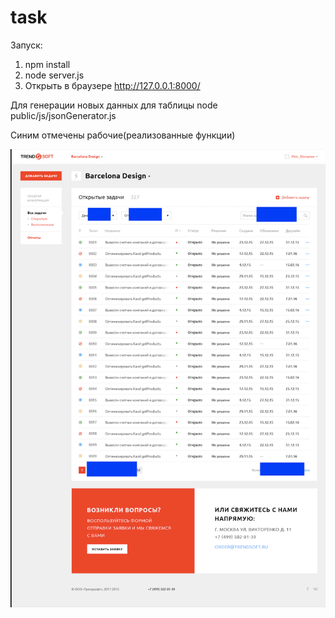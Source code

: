 # task
Запуск:
1. npm install
2. node server.js
3. Открыть в браузере http://127.0.0.1:8000/

Для генерации новых данных для таблицы
node public/js/jsonGenerator.js

Синим отмечены рабочие(реализованные функции)

![alt text](https://raw.githubusercontent.com/Crusader727/task/master/task.png)